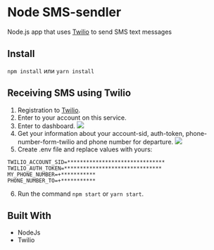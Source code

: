 # Node SMS-sendler

Node.js app that uses [Twilio](https://www.twilio.com/) to send SMS text messages

## Install

`npm install` или `yarn install`

## Receiving SMS using Twilio

1. Registration to [Twilio](https://www.twilio.com/).
2. Enter to your account on this service.
3. Enter to dashboard.
   ![](https://image.prntscr.com/image/8NhFsqigRH6JT0ZDX-DsGA.jpg)
4. Get your information about your account-sid, auth-token, phone-number-form-twilio and phone number for departure.
   ![](https://image.prntscr.com/image/9Klbn4kGT9WPRN1QoBbpgQ.png)
5. Create .env file and replace values with yours:

```
TWILIO_ACCOUNT_SID=*******************************
TWILIO_AUTH_TOKEN=*******************************
MY_PHONE_NUMBER=+***********
PHONE_NUMBER_TO=+***********
```

6. Run the command `npm start` or `yarn start`.

## Built With

-   NodeJs
-   Twilio
